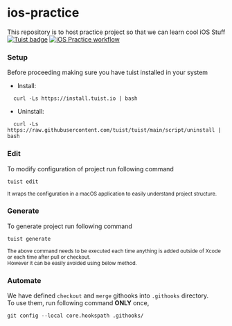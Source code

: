 # ios-practice
This repository is to host practice project so that we can learn cool iOS Stuff<br>
[![Tuist badge](https://img.shields.io/badge/Powered%20by-Tuist-blue)](https://tuist.io)
[![iOS Practice workflow](https://github.com/abhi21git/ios-practice/actions/workflows/ios_practice_workflow.yml/badge.svg)](https://github.com/abhi21git/ios-practice/actions/workflows/ios_practice_workflow.yml)

### Setup
Before proceeding making sure you have tuist installed in your system<br>
  - Install:
```
  curl -Ls https://install.tuist.io | bash
```
  - Uninstall:
```
  curl -Ls https://raw.githubusercontent.com/tuist/tuist/main/script/uninstall | bash
```
### Edit
To modify configuration of project run following command
```
tuist edit
```
<sup> It wraps the configuration in a macOS application to easily understand project structure.</sup> 
### Generate
To generate project run following command
```
tuist generate
```
<sup> The above command needs to be executed each time anything is added outside of Xcode or each time after pull or checkout.<br>
However it can be easily avoided using below method.</sup> 
### Automate
We have defined `checkout` and `merge` githooks into `.githooks` directory. <br>
To use them, run following command **ONLY** once,
```
git config --local core.hookspath .githooks/
```
